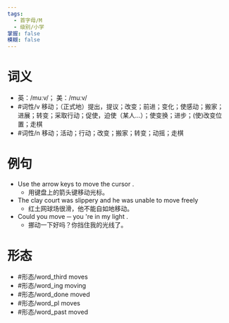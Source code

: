 ```yaml
---
tags:
  - 首字母/M
  - 级别/小学
掌握: false
模糊: false
---
```

# 词义
- 英：/muːv/； 美：/muːv/
- #词性/v  移动；（正式地）提出，提议；改变；前进；变化；使感动；搬家；进展；转变；采取行动；促使，迫使（某人…）；使变换；进步；(使)改变位置；走棋
- #词性/n  移动；活动；行动；改变；搬家；转变；动摇；走棋
# 例句
- Use the arrow keys to move the cursor .
	- 用键盘上的箭头键移动光标。
- The clay court was slippery and he was unable to move freely
	- 红土网球场很滑，他不能自如地移动。
- Could you move ─ you 're in my light .
	- 挪动一下好吗？你挡住我的光线了。
# 形态
- #形态/word_third moves
- #形态/word_ing moving
- #形态/word_done moved
- #形态/word_pl moves
- #形态/word_past moved
